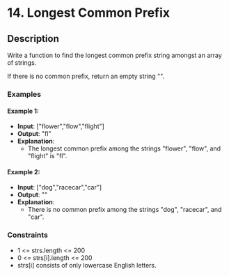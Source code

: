 # 14. Longest Common Prefix

## Description

Write a function to find the longest common prefix string amongst an array of strings.

If there is no common prefix, return an empty string "".

### Examples

#### Example 1:
- **Input**: ["flower","flow","flight"]
- **Output**: "fl"
- **Explanation**:
  - The longest common prefix among the strings "flower", "flow", and "flight" is "fl".

#### Example 2:
- **Input**: ["dog","racecar","car"]
- **Output**: ""
- **Explanation**:
  - There is no common prefix among the strings "dog", "racecar", and "car".

### Constraints

- 1 <= strs.length <= 200
- 0 <= strs[i].length <= 200
- strs[i] consists of only lowercase English letters.
